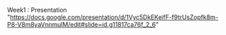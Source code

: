 Week1 : Presentation "https://docs.google.com/presentation/d/1Vyc5DkEKeifF-f9trUsZopfk8m-P8-V8m8yaVnnmuIM/edit#slide=id.g11817ca76f_2_6"